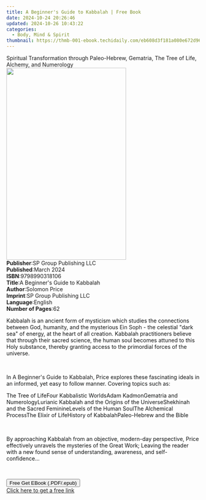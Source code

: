 ```yaml
---
title: A Beginner's Guide to Kabbalah | Free Book
date: 2024-10-24 20:26:46
updated: 2024-10-26 10:43:22
categories:
  - Body, Mind & Spirit
thumbnail: https://thmb-001-ebook.techidaily.com/eb608d3f181a080e672d969e1e79ae1718631de2b677c4209837de0e4c714026.jpg
---
```

<main id="book-container">
  <div class="flex flex-col">
    <div class="book-brief flex-1 py-6 px-4 sm:p-6 md:py-10 md:px-8">
      <!-- brief-->
      <div class="book-brief-main">
        Spiritual Transformation through Paleo-Hebrew, Gematria, The Tree of
        Life, Alchemy, and Numerology
      </div>
    </div>
    <div
      class="book-meta-info flex-1 grid gap-4 col-start-1 col-end-3 row-start-1 sm:mb-6 sm:grid-cols-4 lg:gap-6 lg:col-start-2 lg:row-end-6 lg:row-span-6 lg:mb-0"
    >
      <div
        class="book-meta-info-left place-content-center mt-4 p-4 text-sm leading-6 col-start-2 col-span-2 dark:text-slate-400"
      >
        <img
          class="w-full h-500 object-cover rounded-lg sm:h-255 sm:col-span-2 lg:col-span-full"
          src="https://img-001-ebook.techidaily.com/5a7ce4c99e7238891492f18a4fb4a2fd9184d13556fb8cf444b4d4d5ea1c59a3.jpg"
          alt=""
          width="312"
          height="500"
        />
      </div>
      <div
        class="book-meta-info-right mt-2 col-start-1 row-start-2 col-span-3 self-center"
      >
        <!-- meta data  -->
        <div class="flex flex-col px-4 md:px-8">
          <div class="flex-1">
            <strong>Publisher</strong>:<span class="px-2"
              >SP Group Publishing LLC</span
            >
          </div>
          <div class="flex-1">
            <strong>Published</strong>:<span class="px-2">March 2024</span>
          </div>
          <div class="flex-1">
            <strong>ISBN</strong>:<span class="px-2">9798990318106</span>
          </div>
          <div class="flex-1">
            <strong>Title</strong>:<span class="px-2"
              >A Beginner&#39;s Guide to Kabbalah</span
            >
          </div>
          <div class="flex-1">
            <strong>Author</strong>:<span class="px-2">Solomon Price</span>
          </div>
          <div class="flex-1">
            <strong>Imprint</strong>:<span class="px-2"
              >SP Group Publishing LLC</span
            >
          </div>
          <div class="flex-1">
            <strong>Language</strong>:<span class="px-2">English</span>
          </div>
          <div class="flex-1">
            <strong>Number of Pages</strong>:<span class="px-2">62</span>
          </div>
        </div>
      </div>
    </div>
    <div class="book-description flex-1 py-6 px-4 sm:p-6 md:py-10 md:px-8">
      <div class="book-description-main">
        <div accordion-content="" id="description">
          <p>
            <span
              style="
                background-color: rgb(255, 255, 255);
                color: rgb(15, 17, 17);
              "
              >Kabbalah is an ancient form of mysticism which studies the
              connections between God, humanity, and the mysterious&nbsp;</span
            >Ein Soph&nbsp;<span
              style="
                background-color: rgb(255, 255, 255);
                color: rgb(15, 17, 17);
              "
              >- the celestial "dark sea" of energy, at the heart of all
              creation. Kabbalah practitioners believe that through their sacred
              science, the human soul becomes&nbsp;</span
            >attuned<span
              style="
                background-color: rgb(255, 255, 255);
                color: rgb(15, 17, 17);
              "
              >&nbsp;to this Holy substance, thereby granting access to the
              primordial forces of the universe.</span
            >
          </p>
          <p><br /></p>
          <p>
            <span
              style="
                background-color: rgb(255, 255, 255);
                color: rgb(15, 17, 17);
              "
              >In&nbsp;</span
            >A Beginner's Guide to Kabbalah<span
              style="
                background-color: rgb(255, 255, 255);
                color: rgb(15, 17, 17);
              "
              >, Price explores these fascinating ideals in an informed, yet
              easy to follow manner. Covering topics such as:</span
            >
          </p>
          <span contenteditable="false" class="ql-ui"></span
          ><span
            style="background-color: rgb(255, 255, 255); color: rgb(15, 17, 17)"
            >The Tree of Life</span
          ><span contenteditable="false" class="ql-ui"></span
          ><span
            style="background-color: rgb(255, 255, 255); color: rgb(15, 17, 17)"
            >Four Kabbalistic Worlds</span
          ><span contenteditable="false" class="ql-ui"></span
          ><span
            style="background-color: rgb(255, 255, 255); color: rgb(15, 17, 17)"
            >Adam Kadmon</span
          ><span contenteditable="false" class="ql-ui"></span
          ><span
            style="background-color: rgb(255, 255, 255); color: rgb(15, 17, 17)"
            >Gematria and Numerology</span
          ><span contenteditable="false" class="ql-ui"></span
          ><span
            style="background-color: rgb(255, 255, 255); color: rgb(15, 17, 17)"
            >Lurianic Kabbalah and the Origins of the Universe</span
          ><span contenteditable="false" class="ql-ui"></span
          ><span
            style="background-color: rgb(255, 255, 255); color: rgb(15, 17, 17)"
            >Shekhinah and the Sacred Feminine</span
          ><span contenteditable="false" class="ql-ui"></span
          ><span
            style="background-color: rgb(255, 255, 255); color: rgb(15, 17, 17)"
            >Levels of the Human Soul</span
          ><span contenteditable="false" class="ql-ui"></span
          ><span
            style="background-color: rgb(255, 255, 255); color: rgb(15, 17, 17)"
            >The Alchemical Process</span
          ><span contenteditable="false" class="ql-ui"></span
          ><span
            style="background-color: rgb(255, 255, 255); color: rgb(15, 17, 17)"
            >The Elixir of Life</span
          ><span contenteditable="false" class="ql-ui"></span
          ><span
            style="background-color: rgb(255, 255, 255); color: rgb(15, 17, 17)"
            >History of Kabbalah</span
          ><span contenteditable="false" class="ql-ui"></span
          ><span
            style="background-color: rgb(255, 255, 255); color: rgb(15, 17, 17)"
            >Paleo-Hebrew and the Bible</span
          >
          <p><br /></p>
          <p>
            <span
              style="
                background-color: rgb(255, 255, 255);
                color: rgb(15, 17, 17);
              "
              >By approaching Kabbalah from an objective, modern-day
              perspective, Price effectively unravels the mysteries of the Great
              Work; Leaving the reader with a new found sense of understanding,
              awareness, and self-confidence...</span
            >
          </p>
          <p><br /></p>
        </div>
        <div class="accordion-fader"></div>
      </div>
    </div>
    <div class="book-excerpts flex-1 py-6 px-4 sm:p-6 md:py-10 md:px-8"></div>
    <div
      class="book-about-author flex-1 py-6 px-4 sm:p-6 md:py-10 md:px-8"
    ></div>
    <div class="book-free-get flex-1 py-6 px-4 sm:p-6 md:py-10 md:px-8">
      <button
        id="btn-free-get"
        class="bg-blue-500 hover:bg-blue-700 text-white font-bold py-2 px-4 rounded"
      >
        Free Get EBook (.PDF/.epub)
      </button>
      <div id="countdown-display" class="px-2 text-lg mt-2"></div>
      <a
        id="free-link"
        class="hidden bg-blue-500 hover:bg-blue-700 text-white font-bold py-2 px-4 rounded"
        href="https://www.ebooks.com/en-us/book/211374428/a-beginner-s-guide-to-kabbalah/solomon-price/"
        target="_blank"
        >Click here to get a free link</a
      >
    </div>
    <script>
      let countdownTime = 0;
      let countdownInterval = null;
      document
        .getElementById('btn-free-get')
        .addEventListener('click', startCountdown);
      function startCountdown() {
        countdownTime = new Date().getTime() + 60000 * 3;
        countdownInterval = setInterval(updateCountdown, 1000);
        document.getElementById('btn-free-get').disabled = true;
        document
          .getElementById('btn-free-get')
          .classList.add('bg-gray-500', 'cursor-not-allowed');
      }
      function updateCountdown() {
        let currentTime = new Date().getTime();
        let timeLeft = countdownTime - currentTime;
        let secondsLeft = Math.floor(timeLeft / 1000);
        document.getElementById('countdown-display').innerHTML =
          `Remaining time: ${secondsLeft} seconds.`;
        if (secondsLeft <= 0) {
          clearInterval(countdownInterval);
          document.getElementById('btn-free-get').classList.add('hidden');
          document.getElementById('free-link').classList.remove('hidden');
          document.getElementById('countdown-display').innerHTML = '';
        }
      }
    </script>
  </div>
</main>
